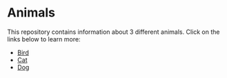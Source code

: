 # Animals

This repository contains information about 3 different animals. Click on the links below to learn more:  

- [Bird](bird.md)  
- [Cat](cat.md)  
- [Dog](dog.md)
